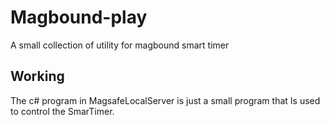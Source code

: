 # Magbound-play
A small collection of utility for magbound smart timer

## Working

The c# program in MagsafeLocalServer is just a small program that 
Is used to control the SmarTimer. 


